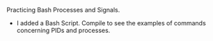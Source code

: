 Practicing Bash Processes and Signals.

+ I added a Bash Script. Compile to see the examples of commands concerning PIDs and processes.
